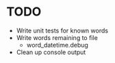 # TODO

- Write unit tests for known words
- Write words remaining to file
  - word_datetime.debug
- Clean up console output